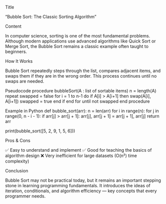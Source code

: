 Title

“Bubble Sort: The Classic Sorting Algorithm”

Content

In computer science, sorting is one of the most fundamental problems. Although modern applications use advanced algorithms like Quick Sort or Merge Sort, the Bubble Sort remains a classic example often taught to beginners.

How It Works

Bubble Sort repeatedly steps through the list, compares adjacent items, and swaps them if they are in the wrong order. This process continues until no swaps are needed.

Pseudocode
procedure bubbleSort(A : list of sortable items)
  n = length(A)
  repeat
    swapped = false
    for i = 1 to n-1 do
      if A[i] > A[i+1] then
        swap(A[i], A[i+1])
        swapped = true
      end if
    end for
  until not swapped
end procedure

Example in Python
def bubble_sort(arr):
    n = len(arr)
    for i in range(n):
        for j in range(0, n - i - 1):
            if arr[j] > arr[j + 1]:
                arr[j], arr[j + 1] = arr[j + 1], arr[j]
    return arr

print(bubble_sort([5, 2, 9, 1, 5, 6]))

Pros & Cons

✅ Easy to understand and implement
✅ Good for teaching the basics of algorithm design
❌ Very inefficient for large datasets (O(n²) time complexity)

Conclusion

Bubble Sort may not be practical today, but it remains an important stepping stone in learning programming fundamentals. It introduces the ideas of iteration, conditionals, and algorithm efficiency — key concepts that every programmer needs.
